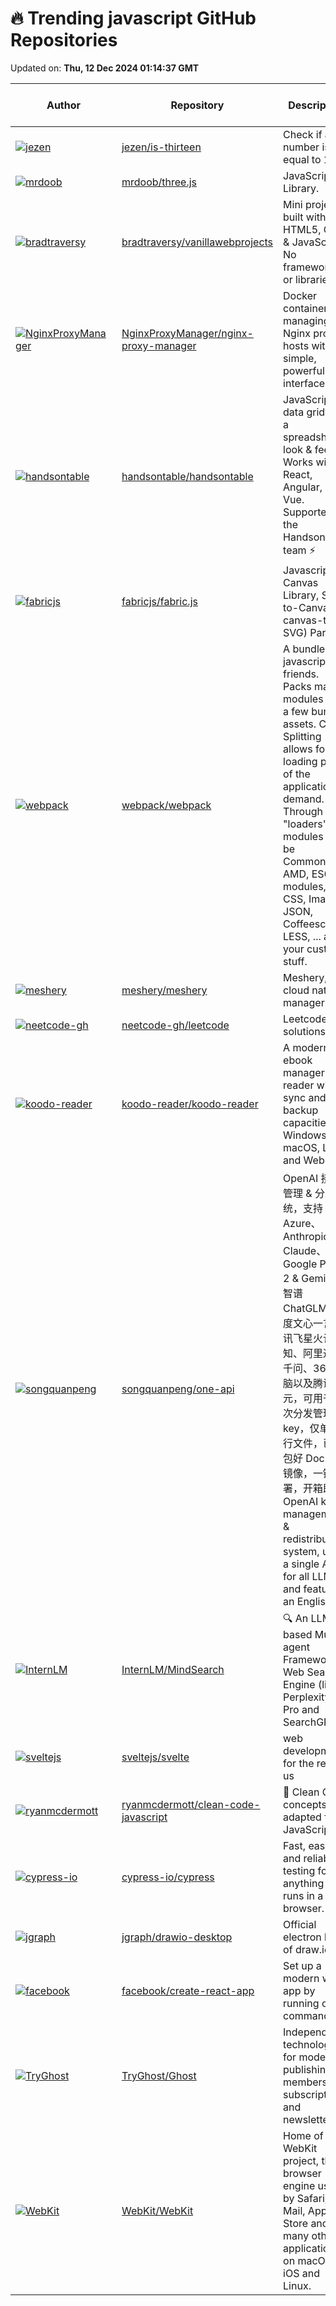 # 🔥 Trending javascript GitHub Repositories

Updated on: **Thu, 12 Dec 2024 01:14:37 GMT**

| Author | Repository | Description | Language | ⭐ Total Stars | 🌟 Stars Today |
|--------|------------|-------------|----------|----------------|----------------|
| [![jezen](https://avatars.githubusercontent.com/u/8823299?s=40&v=4)](https://github.com/jezen) | [jezen/is-thirteen](https://github.com/jezen/is-thirteen) | Check if a number is equal to 13. | JavaScript | 5821 | 37 |
| [![mrdoob](https://avatars.githubusercontent.com/u/97088?s=40&v=4)](https://github.com/mrdoob) | [mrdoob/three.js](https://github.com/mrdoob/three.js) | JavaScript 3D Library. | JavaScript | 103248 | 36 |
| [![bradtraversy](https://avatars.githubusercontent.com/u/5550850?s=40&v=4)](https://github.com/bradtraversy) | [bradtraversy/vanillawebprojects](https://github.com/bradtraversy/vanillawebprojects) | Mini projects built with HTML5, CSS & JavaScript. No frameworks or libraries | JavaScript | 15704 | 24 |
| [![NginxProxyManager](https://avatars.githubusercontent.com/u/1518257?s=40&v=4)](https://github.com/NginxProxyManager) | [NginxProxyManager/nginx-proxy-manager](https://github.com/NginxProxyManager/nginx-proxy-manager) | Docker container for managing Nginx proxy hosts with a simple, powerful interface | JavaScript | 23596 | 26 |
| [![handsontable](https://avatars.githubusercontent.com/u/566463?s=40&v=4)](https://github.com/handsontable) | [handsontable/handsontable](https://github.com/handsontable/handsontable) | JavaScript data grid with a spreadsheet look & feel. Works with React, Angular, and Vue. Supported by the Handsontable team ⚡ | JavaScript | 20162 | 23 |
| [![fabricjs](https://avatars.githubusercontent.com/u/383?s=40&v=4)](https://github.com/fabricjs) | [fabricjs/fabric.js](https://github.com/fabricjs/fabric.js) | Javascript Canvas Library, SVG-to-Canvas (& canvas-to-SVG) Parser | JavaScript | 29285 | 10 |
| [![webpack](https://avatars.githubusercontent.com/u/1365881?s=40&v=4)](https://github.com/webpack) | [webpack/webpack](https://github.com/webpack/webpack) | A bundler for javascript and friends. Packs many modules into a few bundled assets. Code Splitting allows for loading parts of the application on demand. Through "loaders", modules can be CommonJs, AMD, ES6 modules, CSS, Images, JSON, Coffeescript, LESS, ... and your custom stuff. | JavaScript | 64878 | 4 |
| [![meshery](https://avatars.githubusercontent.com/u/7570704?s=40&v=4)](https://github.com/meshery) | [meshery/meshery](https://github.com/meshery/meshery) | Meshery, the cloud native manager | JavaScript | 6312 | 9 |
| [![neetcode-gh](https://avatars.githubusercontent.com/u/71089234?s=40&v=4)](https://github.com/neetcode-gh) | [neetcode-gh/leetcode](https://github.com/neetcode-gh/leetcode) | Leetcode solutions | JavaScript | 5730 | 21 |
| [![koodo-reader](https://avatars.githubusercontent.com/u/13820674?s=40&v=4)](https://github.com/koodo-reader) | [koodo-reader/koodo-reader](https://github.com/koodo-reader/koodo-reader) | A modern ebook manager and reader with sync and backup capacities for Windows, macOS, Linux and Web | JavaScript | 19778 | 27 |
| [![songquanpeng](https://avatars.githubusercontent.com/u/39998050?s=40&v=4)](https://github.com/songquanpeng) | [songquanpeng/one-api](https://github.com/songquanpeng/one-api) | OpenAI 接口管理 & 分发系统，支持 Azure、Anthropic Claude、Google PaLM 2 & Gemini、智谱 ChatGLM、百度文心一言、讯飞星火认知、阿里通义千问、360 智脑以及腾讯混元，可用于二次分发管理 key，仅单可执行文件，已打包好 Docker 镜像，一键部署，开箱即用. OpenAI key management & redistribution system, using a single API for all LLMs, and features an English UI. | JavaScript | 19972 | 37 |
| [![InternLM](https://avatars.githubusercontent.com/u/147385819?s=40&v=4)](https://github.com/InternLM) | [InternLM/MindSearch](https://github.com/InternLM/MindSearch) | 🔍 An LLM-based Multi-agent Framework of Web Search Engine (like Perplexity.ai Pro and SearchGPT) | JavaScript | 5458 | 39 |
| [![sveltejs](https://avatars.githubusercontent.com/u/1162160?s=40&v=4)](https://github.com/sveltejs) | [sveltejs/svelte](https://github.com/sveltejs/svelte) | web development for the rest of us | JavaScript | 80420 | 19 |
| [![ryanmcdermott](https://avatars.githubusercontent.com/u/5114666?s=40&v=4)](https://github.com/ryanmcdermott) | [ryanmcdermott/clean-code-javascript](https://github.com/ryanmcdermott/clean-code-javascript) | 🛁 Clean Code concepts adapted for JavaScript | JavaScript | 91920 | 10 |
| [![cypress-io](https://avatars.githubusercontent.com/u/1268976?s=40&v=4)](https://github.com/cypress-io) | [cypress-io/cypress](https://github.com/cypress-io/cypress) | Fast, easy and reliable testing for anything that runs in a browser. | JavaScript | 47555 | 5 |
| [![jgraph](https://avatars.githubusercontent.com/u/1761087?s=40&v=4)](https://github.com/jgraph) | [jgraph/drawio-desktop](https://github.com/jgraph/drawio-desktop) | Official electron build of draw.io | JavaScript | 51306 | 26 |
| [![facebook](https://avatars.githubusercontent.com/u/810438?s=40&v=4)](https://github.com/facebook) | [facebook/create-react-app](https://github.com/facebook/create-react-app) | Set up a modern web app by running one command. | JavaScript | 102883 | 7 |
| [![TryGhost](https://avatars.githubusercontent.com/u/101513?s=40&v=4)](https://github.com/TryGhost) | [TryGhost/Ghost](https://github.com/TryGhost/Ghost) | Independent technology for modern publishing, memberships, subscriptions and newsletters. | JavaScript | 47723 | 11 |
| [![WebKit](https://avatars.githubusercontent.com/u/995975?s=40&v=4)](https://github.com/WebKit) | [WebKit/WebKit](https://github.com/WebKit/WebKit) | Home of the WebKit project, the browser engine used by Safari, Mail, App Store and many other applications on macOS, iOS and Linux. | JavaScript | 8110 | 6 |
